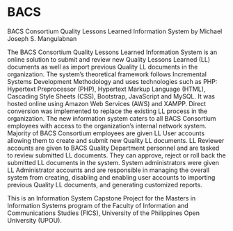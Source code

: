 # BACS
BACS Consortium Quality Lessons Learned Information System
by Michael Joseph S. Mangulabnan

The BACS Consortium Quality Lessons Learned Information System is an online solution to submit and review new Quality Lessons Learned (LL) documents as well as import previous Quality LL documents in the organization. The system’s theoretical framework follows Incremental Systems Development Methodology and uses technologies such as PHP: Hypertext Preprocessor (PHP), Hypertext Markup Language (HTML), Cascading Style Sheets (CSS), Bootstrap, JavaScript and MySQL. It was hosted online using Amazon Web Services (AWS) and XAMPP. Direct conversion was implemented to replace the existing LL process in the organization. The new information system caters to all BACS Consortium employees with access to the organization’s internal network system. Majority of BACS Consortium employees are given LL User accounts allowing them to create and submit new Quality LL documents. LL Reviewer accounts are given to BACS Quality Department personnel and are tasked to review submitted LL documents. They can approve, reject or roll back the submitted LL documents in the system. System administrators were given LL Administrator accounts and are responsible in managing the overall system from creating, disabling and enabling user accounts to importing previous Quality LL documents, and generating customized reports. 

This is an Information System Capstone Project for the Masters in Information Systems program of the Faculty of Information and Communications Studies (FICS),  University of the Philippines Open University (UPOU).
